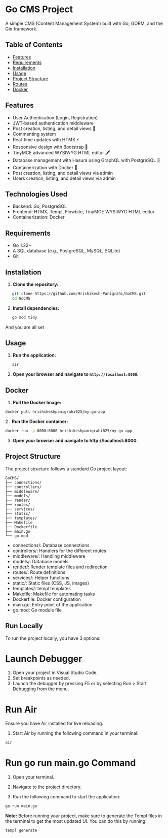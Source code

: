# Go CMS Project

A simple CMS (Content Management System) built with Go, GORM, and the Gin framework.

## Table of Contents

- [Features](#features)
- [Requirements](#requirements)
- [Installation](#installation)
- [Usage](#usage)
- [Project Structure](#project-structure)
- [Routes](#routes)
- [Docker](#docker)

## Features

- User Authentication (Login, Registration)
- JWT-based authentication middleware 
- Post creation, listing, and detail views 📝
- Commenting system
- Real-time updates with HTMX ⚡
- Responsive design with Bootstrap 📱
- TinyMCE advanced WYSIWYG HTML editor 🖋️
- Database management with Hasura using GraphQL with PostgreSQL 🗄️
- Containerization with Docker 🐳
- Post creation, listing, and detail views via admin
- Users creation, listing, and detail views via admin

## Technologies Used
- Backend: Go, PostgreSQL
- Frontend: HTMX, Templ, Flowbite, TinyMCE WYSIWYG HTML editor
- Containerization: Docker

## Requirements

- Go 1.22+
- A SQL database (e.g., PostgreSQL, MySQL, SQLite)
- Git

## Installation

1. **Clone the repository:**

```sh
   git clone https://github.com/Hrishikesh-Panigrahi/GoCMS.git
   cd GoCMS
   ```

2. **Install dependencies:**

```sh
   go mod tidy
   ```

And you are all set

## Usage

1. **Run the application:**

```sh
   air
   ```

2. **Open your browser and navigate to `http://localhost:8080`.**

## Docker

1. **Pull the Docker Image:**
```sh
docker pull hrishikeshpanigrahi025/my-go-app
```

2 . **Run the Docker container:**
```sh
docker run -p 8000:8000 hrishikeshpanigrahi025/my-go-app
```

3. **Open your browser and navigate to http://localhost:8000.**

## Project Structure
The project structure follows a standard Go project layout:

```
GoCMS/
├── connections/
├── controllers/
├── middleware/
├── models/
├── render/
├── routes/
├── services/
├── static/
├── templates/
├── Makefile
├── Dockerfile
├── main.go
└── go.mod
```

- connections/: Database connections
- controllers/: Handlers for the different routes
- middleware/: Handling middleware   
- models/: Database models
- render/: Render template files and redirection
- routes/: Route definitions
- services/: Helper functions
- static/: Static files (CSS, JS, images)
- templates/: templ templates
- Makefile: Makefile for automating tasks
- Dockerfile: Docker configuration
- main.go: Entry point of the application
- go.mod: Go module file

## Run Locally
To run the project locally, you have 3 options:

# Launch Debugger
1. Open your project in Visual Studio Code.
2. Set breakpoints as needed.
3. Launch the debugger by pressing F5 or by selecting Run > Start Debugging from the menu.

# Run Air
Ensure you have Air installed for live reloading.

1. Start Air by running the following command in your terminal:
```sh
air
```

# Run go run main.go Command
1. Open your terminal.

2. Navigate to the project directory.

3. Run the following command to start the application:
```sh
go run main.go
```

**Note:** Before running your project, make sure to generate the Templ files in the terminal to get the most updated UI. You can do this by running:
```sh
templ generate
```